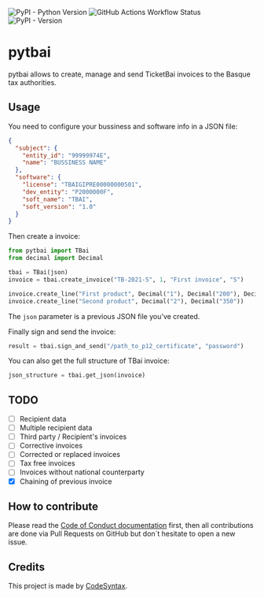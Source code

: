 ![PyPI - Python Version](https://img.shields.io/pypi/pyversions/pytbai)
![GitHub Actions Workflow Status](https://img.shields.io/github/actions/workflow/status/codesyntax/pytbai/python-package.yml)
![PyPI - Version](https://img.shields.io/pypi/v/pytbai)

# pytbai

pytbai allows to create, manage and send TicketBai invoices to the Basque tax authorities.

## Usage

You need to configure your bussiness and software info in a JSON file:

```json
{
  "subject": {
    "entity_id": "99999974E",
    "name": "BUSSINESS NAME"
  },
  "software": {
    "license": "TBAIGIPRE00000000501",
    "dev_entity": "P2000000F",
    "soft_name": "TBAI",
    "soft_version": "1.0"
  }
}
```

Then create a invoice:

```python
from pytbai import TBai
from decimal import Decimal

tbai = TBai(json)
invoice = tbai.create_invoice("TB-2021-S", 1, "First invoice", "S")

invoice.create_line("First product", Decimal("1"), Decimal("200"), Decimal("20"))
invoice.create_line("Second product", Decimal("2"), Decimal("350"))
```

The `json` parameter is a previous JSON file you've created.

Finally sign and send the invoice:

```python
result = tbai.sign_and_send("/path_to_p12_certificate", "password")
```

You can also get the full structure of TBai invoice:

```python
json_structure = tbai.get_json(invoice)
```

## TODO

- [ ] Recipient data
- [ ] Multiple recipient data
- [ ] Third party / Recipient's invoices
- [ ] Corrective invoices
- [ ] Corrected or replaced invoices
- [ ] Tax free invoices
- [ ] Invoices without national counterparty
- [x] Chaining of previous invoice

## How to contribute

Please read the [Code of Conduct documentation](CODE_OF_CONDUCT.md) first, then all contributions are done via Pull Requests on GitHub but don´t hesitate to open a new issue.

## Credits

This project is made by [CodeSyntax](https://codesyntax.com).
